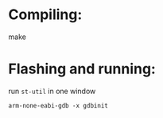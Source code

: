 # Compiling:

make

# Flashing and running:

run `st-util` in one window

`arm-none-eabi-gdb -x gdbinit`

